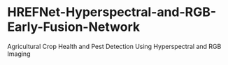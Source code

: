 # HREFNet-Hyperspectral-and-RGB-Early-Fusion-Network
Agricultural Crop Health and Pest Detection Using Hyperspectral and RGB Imaging
